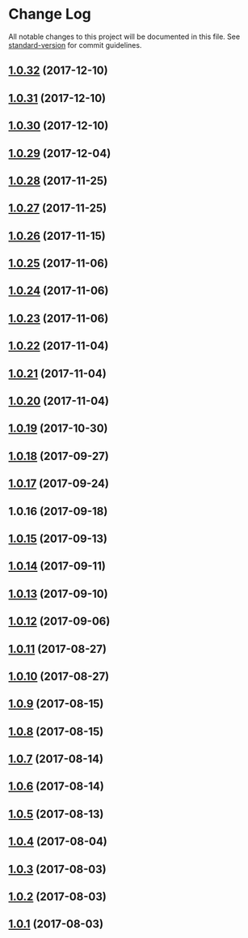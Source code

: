# Change Log

All notable changes to this project will be documented in this file. See [standard-version](https://github.com/conventional-changelog/standard-version) for commit guidelines.

<a name="1.0.32"></a>
## [1.0.32](https://github.com/zerkalica/utb/compare/v1.0.31...v1.0.32) (2017-12-10)



<a name="1.0.31"></a>
## [1.0.31](https://github.com/zerkalica/utb/compare/v1.0.30...v1.0.31) (2017-12-10)



<a name="1.0.30"></a>
## [1.0.30](https://github.com/zerkalica/utb/compare/v1.0.29...v1.0.30) (2017-12-10)



<a name="1.0.29"></a>
## [1.0.29](https://github.com/zerkalica/utb/compare/v1.0.28...v1.0.29) (2017-12-04)



<a name="1.0.28"></a>
## [1.0.28](https://github.com/zerkalica/utb/compare/v1.0.27...v1.0.28) (2017-11-25)



<a name="1.0.27"></a>
## [1.0.27](https://github.com/zerkalica/utb/compare/v1.0.26...v1.0.27) (2017-11-25)



<a name="1.0.26"></a>
## [1.0.26](https://github.com/zerkalica/utb/compare/v1.0.25...v1.0.26) (2017-11-15)



<a name="1.0.25"></a>
## [1.0.25](https://github.com/zerkalica/utb/compare/v1.0.24...v1.0.25) (2017-11-06)



<a name="1.0.24"></a>
## [1.0.24](https://github.com/zerkalica/utb/compare/v1.0.22...v1.0.24) (2017-11-06)



<a name="1.0.23"></a>
## [1.0.23](https://github.com/zerkalica/utb/compare/v1.0.22...v1.0.23) (2017-11-06)



<a name="1.0.22"></a>
## [1.0.22](https://github.com/zerkalica/utb/compare/v1.0.21...v1.0.22) (2017-11-04)



<a name="1.0.21"></a>
## [1.0.21](https://github.com/zerkalica/utb/compare/v1.0.20...v1.0.21) (2017-11-04)



<a name="1.0.20"></a>
## [1.0.20](https://github.com/zerkalica/utb/compare/v1.0.19...v1.0.20) (2017-11-04)



<a name="1.0.19"></a>
## [1.0.19](https://github.com/zerkalica/utb/compare/v1.0.18...v1.0.19) (2017-10-30)



<a name="1.0.18"></a>
## [1.0.18](https://github.com/zerkalica/utb/compare/v1.0.17...v1.0.18) (2017-09-27)



<a name="1.0.17"></a>
## [1.0.17](https://github.com/zerkalica/utb/compare/v1.0.16...v1.0.17) (2017-09-24)



<a name="1.0.16"></a>
## 1.0.16 (2017-09-18)



<a name="1.0.15"></a>
## [1.0.15](https://github.com/zerkalica/reactive-di-examples/compare/v1.0.14...v1.0.15) (2017-09-13)



<a name="1.0.14"></a>
## [1.0.14](https://github.com/zerkalica/reactive-di-examples/compare/v1.0.13...v1.0.14) (2017-09-11)



<a name="1.0.13"></a>
## [1.0.13](https://github.com/zerkalica/reactive-di-examples/compare/v1.0.12...v1.0.13) (2017-09-10)



<a name="1.0.12"></a>
## [1.0.12](https://github.com/zerkalica/reactive-di-examples/compare/v1.0.11...v1.0.12) (2017-09-06)



<a name="1.0.11"></a>
## [1.0.11](https://github.com/zerkalica/reactive-di-examples/compare/v1.0.10...v1.0.11) (2017-08-27)



<a name="1.0.10"></a>
## [1.0.10](https://github.com/zerkalica/reactive-di-examples/compare/v1.0.9...v1.0.10) (2017-08-27)



<a name="1.0.9"></a>
## [1.0.9](https://github.com/zerkalica/reactive-di-examples/compare/v1.0.8...v1.0.9) (2017-08-15)



<a name="1.0.8"></a>
## [1.0.8](https://github.com/zerkalica/reactive-di-examples/compare/v1.0.7...v1.0.8) (2017-08-15)



<a name="1.0.7"></a>
## [1.0.7](https://github.com/zerkalica/reactive-di-examples/compare/v1.0.6...v1.0.7) (2017-08-14)



<a name="1.0.6"></a>
## [1.0.6](https://github.com/zerkalica/reactive-di-examples/compare/v1.0.5...v1.0.6) (2017-08-14)



<a name="1.0.5"></a>
## [1.0.5](https://github.com/zerkalica/reactive-di-examples/compare/v1.0.4...v1.0.5) (2017-08-13)



<a name="1.0.4"></a>
## [1.0.4](https://github.com/zerkalica/reactive-di-examples/compare/v1.0.3...v1.0.4) (2017-08-04)



<a name="1.0.3"></a>
## [1.0.3](https://github.com/zerkalica/reactive-di-examples/compare/v1.0.2...v1.0.3) (2017-08-03)



<a name="1.0.2"></a>
## [1.0.2](https://github.com/zerkalica/reactive-di-examples/compare/v1.0.1...v1.0.2) (2017-08-03)



<a name="1.0.1"></a>
## [1.0.1](https://github.com/zerkalica/reactive-di-examples/compare/v1.0.0...v1.0.1) (2017-08-03)
